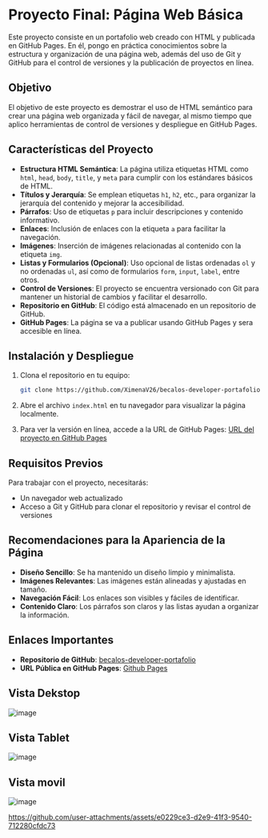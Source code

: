 # Proyecto Final: Página Web Básica

Este proyecto consiste en un portafolio web creado con HTML y publicada en GitHub Pages. En él, pongo en práctica conocimientos sobre la estructura y organización de una página web, además del uso de Git y GitHub para el control de versiones y la publicación de proyectos en línea.

## Objetivo

El objetivo de este proyecto es demostrar el uso de HTML semántico para crear una página web organizada y fácil de navegar, al mismo tiempo que aplico herramientas de control de versiones y despliegue en GitHub Pages.

## Características del Proyecto

- **Estructura HTML Semántica**: La página utiliza etiquetas HTML como `html`, `head`, `body`, `title`, y `meta` para cumplir con los estándares básicos de HTML.
- **Títulos y Jerarquía**: Se emplean etiquetas `h1`, `h2`, etc., para organizar la jerarquía del contenido y mejorar la accesibilidad.
- **Párrafos**: Uso de etiquetas `p` para incluir descripciones y contenido informativo.
- **Enlaces**: Inclusión de enlaces con la etiqueta `a` para facilitar la navegación.
- **Imágenes**: Inserción de imágenes relacionadas al contenido con la etiqueta `img`.
- **Listas y Formularios (Opcional)**: Uso opcional de listas ordenadas `ol` y no ordenadas `ul`, así como de formularios `form`, `input`, `label`, entre otros.
- **Control de Versiones**: El proyecto se encuentra versionado con Git para mantener un historial de cambios y facilitar el desarrollo.
- **Repositorio en GitHub**: El código está almacenado en un repositorio de GitHub.
- **GitHub Pages**: La página se va a publicar usando GitHub Pages y sera accesible en línea.

## Instalación y Despliegue

1. Clona el repositorio en tu equipo:

   ```bash
   git clone https://github.com/XimenaV26/becalos-developer-portafolio.git
   ```

2. Abre el archivo `index.html` en tu navegador para visualizar la página localmente.

3. Para ver la versión en línea, accede a la URL de GitHub Pages: [URL del proyecto en GitHub Pages](https://ximenav26.github.io/becalos-developer-portafolio/)

## Requisitos Previos

Para trabajar con el proyecto, necesitarás:

- Un navegador web actualizado
- Acceso a Git y GitHub para clonar el repositorio y revisar el control de versiones

## Recomendaciones para la Apariencia de la Página

- **Diseño Sencillo**: Se ha mantenido un diseño limpio y minimalista.
- **Imágenes Relevantes**: Las imágenes están alineadas y ajustadas en tamaño.
- **Navegación Fácil**: Los enlaces son visibles y fáciles de identificar.
- **Contenido Claro**: Los párrafos son claros y las listas ayudan a organizar la información.

## Enlaces Importantes

- **Repositorio de GitHub**: [becalos-developer-portafolio](https://github.com/XimenaV26/becalos-developer-portafolio)
- **URL Pública en GitHub Pages**: [Github Pages](https://ximenav26.github.io/becalos-developer-portafolio/)

## Vista Dekstop
![image](https://github.com/user-attachments/assets/1eb08ff7-8ae4-4c66-851a-a55a8ead3855)

## Vista Tablet
![image](https://github.com/user-attachments/assets/abf07835-fb41-44c8-9fc3-d2faba4757fb)

## Vista movil 
![image](https://github.com/user-attachments/assets/732fdac0-826b-4dec-ba8d-76bf47ce5ed6)

https://github.com/user-attachments/assets/e0229ce3-d2e9-41f3-9540-712280cfdc73




